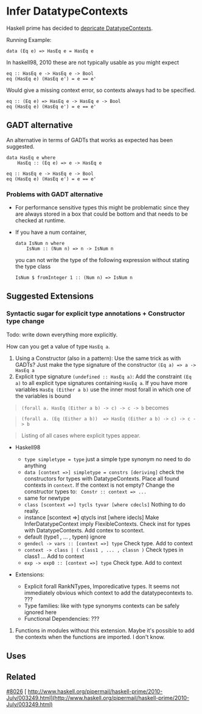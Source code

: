 # Infer DatatypeContexts


Haskell prime has decided to [ depricate DatatypeContexts](https://ghc.haskell.org/trac/haskell-prime/wiki/NoDatatypeContexts).


Running Example:

```wiki
data (Eq e) => HasEq e = HasEq e
```


In haskell98, 2010 these are not typically usable as you might expect

```wiki
eq :: HasEq e -> HasEq e -> Bool
eq (HasEq e) (HasEq e') = e == e'
```


Would give a missing context error, so contexts always had to be specified.

```wiki
eq :: (Eq e) => HasEq e -> HasEq e -> Bool
eq (HasEq e) (HasEq e') = e == e'
```

## GADT alternative


An alternative in terms of GADTs that works as expected has been suggested.

```wiki
data HasEq e where
    HasEq :: (Eq e) => e -> HasEq e

eq :: HasEq e -> HasEq e -> Bool
eq (HasEq e) (HasEq e') = e == e'
```

### Problems with GADT alternative

- For performance sensitive types this might be problematic since they
  are always stored in a box that could be bottom and that needs to be checked
  at runtime.

- If you have a num container,

  ```wiki
  data IsNum n where
      IsNum :: (Num n) => n -> IsNum n
  ```

  you can not write the type of the following expression without stating the type class

  ```wiki
  IsNum $ fromInteger 1 :: (Num n) => IsNum n
  ```

## Suggested Extensions

### Syntactic sugar for explicit type annotations + Constructor type change


Todo: write down everything more explicitly.


How can you get a value of type `HasEq a`.

1. Using a Constructor (also in a pattern):
  Use the same trick as with GADTs?
  Just make the type signature of the constructor `(Eq a) => a -> HasEq a`
1. Explicit type signature `(undefined :: HasEq a)`:
  Add the constraint `(Eq a)` to all explicit type signatures containing `HasEq a`.
  If you have more variables `HasEq (Either a b)` use the inner most forall in which one of the variables is bound

> ` (forall a. HasEq (Either a b) -> c) -> c -> b `
> becomes

> ` (forall a. (Eq (Either a b))  => HasEq (Either a b) -> c) -> c -> b `

>
> Listing of all cases where explicit types appear.

- Haskell98

  - `type simpletype = type`
    just a simple type synonym no need to do anything
  - `data [context =>] simpletype = constrs [deriving]`
    check the constructors for types with DatatypeContexts.
    Place all found contexts in `context`. If the context is not empty?
    Change the constructor types to:
    ` Constr :: context => ...`
  - same for newtype
  - `class [scontext =>] tycls tyvar [where cdecls]`
    Nothing to do really.
  - instance \[scontext =\>\] qtycls inst \[where idecls\]
    Make InferDatatypeContext imply FlexibleContexts. Check inst for types with DatatypeContexts.
    Add contex to scontext.
  - default (type1 , ... , typen)
    ignore
  - `gendecl -> vars :: [context =>] type`
    Check type. Add to context
  - `context -> class | ( class1 , ... , classn )`
    Check types in class1 ... Add to context
  - `exp -> exp0 :: [context =>] type`
    Check type. Add to context
- Extensions:

  - Explicit forall RankNTypes, Imporedicative types. It seems not immediately obvious which
    context to add the datatypecontexts to. ???
  - Type families: like with type synonyms contexts can be safely ignored here
  - Functional Dependencies: ???

1. Functions in modules without this extension.
  Maybe it's possible to add the contexts when the functions are imported. I don't know.

## Uses

## Related

[\#8026](https://gitlab.haskell.org//ghc/ghc/issues/8026)
[ http://www.haskell.org/pipermail/haskell-prime/2010-July/003249.html](http://www.haskell.org/pipermail/haskell-prime/2010-July/003249.html)